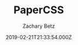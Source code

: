 ---
title: PaperCSS
github: https://github.com/zwbetz-gh/papercss-hugo-theme
demo: https://papercss-hugo-theme.netlify.com/
author: Zachary Betz
ssg:
  - Hugo
cms:
  - Markdown
date: 2019-02-21T21:33:54.000Z
description: A Hugo theme made with PaperCSS, the less formal CSS framework.
draft: true
publish_date: '2019-02-21T21:33:54Z'
update_date: '2022-01-08T19:56:52Z'
github_star: 72
github_fork: 43
---